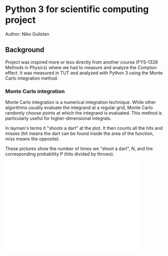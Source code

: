 # Python 3 for scientific computing project
Author: Niko Gullsten

## Background

Project was inspired more or less directly from another course (FYS-1326 Methods in Physics) where we had to measure and analyze the Compton effect. It was measured in TUT and analyzed with Python 3 using the Monte Carlo integration method.

### Monte Carlo integration

Monte Carlo integration is a numerical integration technique. While other algorithms usually evaluate the integrand at a regular grid, Monte Carlo randomly choose points at which the integrand is evaluated. This method is particularly useful for higher-dimensional integrals.

In layman's terms it "shoots a dart" at the plot. It then counts all the hits and misses (hit means the dart can be found inside the area of the function, miss means the opposite).

These pictures show the number of times we "shoot a dart", N, and the corresponding probability P (hits divided by throws).

![](pictures/mc100.png)
